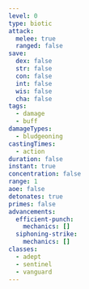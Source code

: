 ```yaml
---
level: 0
type: biotic
attack:
  melee: true
  ranged: false
save:
  dex: false
  str: false
  con: false
  int: false
  wis: false
  cha: false
tags:
  - damage
  - buff
damageTypes:
  - bludgeoning
castingTimes:
  - action
duration: false
instant: true
concentration: false
range: 1
aoe: false
detonates: true
primes: false
advancements:
  efficient-punch:
    mechanics: []
  siphoning-strike:
    mechanics: []
classes:
  - adept
  - sentinel
  - vanguard
---
```

